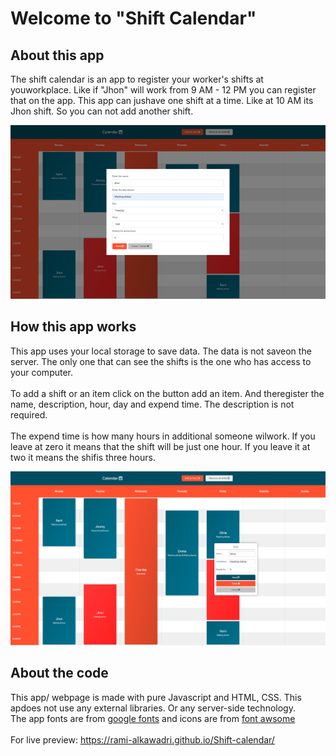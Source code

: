 <h1 class="text-center">Welcome to "Shift Calendar"</h1>
<h2>About this app <i class="fas fa-info-circle"></i></h2>
<p>The shift calendar is an app to register your worker's shifts at youworkplace. Like if "Jhon" will work
  from 9 AM - 12 PM you can register that on the app. This app can jushave one shift at a time. Like at 10 AM
  its Jhon shift. So you can not add another shift.</p>
<img src="Images/Home-page-screenshot-1.png" alt="Webpage image" />
<h2>How this app works <i class="fas fa-question"></i></h2>
<p>This app uses your local storage to save data. The data is not saveon the server. The only one that can see
  the shifts is the one who has access to your computer.<br> <br>
  To add a shift or an item click on the button add an item. And theregister the name, description, hour, day
  and expend time. The description is not required.
  <br><br>The expend time is how many hours in additional someone wilwork. If you leave at zero it means that
  the
  shift will be just one hour. If you leave it at two it means the shifis three hours.</p>
<img src="Images/Home-page-screenshot-2.png" alt="Webpage image" />
<h2>About the code <i class="fas fa-code"></i></h2>
<p>This app/ webpage is made with pure Javascript and HTML, CSS. This apdoes not use any external libraries.
Or any server-side technology.<br> The app fonts are from <a href="https://fonts.google.com/" target="_blank">google fonts</a> and icons are from <a href="https://fontawesome.com/" target="_blank">font awsome</a>
<br><br>For live preview: <a href="https://rami-alkawadri.github.io/Shift-calendar/" target="_blank">https://rami-alkawadri.github.io/Shift-calendar/</a>
</p>

